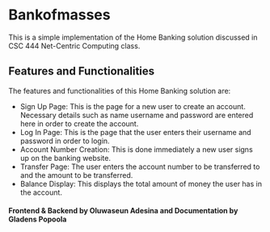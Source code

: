 # Bankofmasses
This is a simple implementation of the Home Banking solution discussed in CSC 444 Net-Centric Computing class.


## Features and Functionalities
The features and functionalities of this Home Banking solution are:
- Sign Up Page: This is the page for a new user to create an account. Necessary details such as name username and password are entered here in order to create the account.
- Log In Page: This is the page that the user enters their username and password in order to login.
- Account Number Creation: This is done immediately a new user signs up on the banking website.
- Transfer Page: The user enters the account number to be transferred to and the amount to be transferred.
- Balance Display: This displays the total amount of money the user has in the account.


#### Frontend & Backend by Oluwaseun Adesina and Documentation by Gladens Popoola